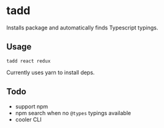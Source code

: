 # tadd

Installs package and automatically finds Typescript typings.

## Usage

```
tadd react redux
```
Currently uses yarn to install deps.

## Todo
 - support npm
 - npm search when no `@types` typings available
 - cooler CLI